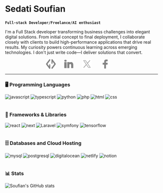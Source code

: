 # Sedati Soufian

**`Full-stack Developer/Freelance/AI enthusiast`**

I'm a Full Stack developer transforming business challenges into elegant digital solutions. From initial concept to final deployment, I collaborate closely with clients to build high-performance applications that drive real results. My curiosity powers continuous learning across emerging technologies. I don't just write code—I deliver solutions that convert.

<!-- Social icons section -->
<p align="center">
  <a href="https://truecodinghub.com/"><img width="32px" alt="website" title="website" src="./images/website_logo.png"/></a>
  &#8287;&#8287;&#8287;&#8287;&#8287;
  <a href="https://www.linkedin.com/in/soufian-sedati-546105196/"><img width="32px" alt="LinkedIn" title="LinkedIn" src="./images/linkedin-50.png"/></a>
  &#8287;&#8287;&#8287;&#8287;&#8287;
  <a href="https://x.com/sdtsoufian"><img width="32px" alt="Twitter" title="Twitter" src="./images/twitter-50.png"/></a>
  &#8287;&#8287;&#8287;&#8287;&#8287;
  <a href="https://web.facebook.com/s.sof.5/" alt="Facebook" title="Facebook Server"><img width="32px" src="./images/facebook-50.png"/></a>
  &#8287;&#8287;&#8287;&#8287;&#8287;
</p>
 
---

### 🖥️ Programming Languages

![javascript](https://custom-icon-badges.demolab.com/badge/-javascript-gold?style=for-the-badge&logo=javascript&logoColor=black)
![typescript](https://custom-icon-badges.demolab.com/badge/-typescript-blue?style=for-the-badge&logo=typescript&logoColor=white)
![python](https://custom-icon-badges.demolab.com/badge/-python-grey?style=for-the-badge&logo=python&logoColor=gold)
![php](https://custom-icon-badges.demolab.com/badge/-php-4e5a93?style=for-the-badge&logo=php&logoColor=fffefe)
![html](https://custom-icon-badges.demolab.com/badge/-html-red?style=for-the-badge&logo=html5&logoColor=white)
![css](https://custom-icon-badges.demolab.com/badge/-css-blue?style=for-the-badge&logo=css3&logoColor=white)
<br /><br />

### 🧰 Frameworks & Libraries

![react](https://custom-icon-badges.demolab.com/badge/-react-blue?style=for-the-badge&logo=react&logoColor=white)
![next](https://custom-icon-badges.demolab.com/badge/-next.js-white?style=for-the-badge&logo=next&logoColor=black)
![Laravel](https://custom-icon-badges.demolab.com/badge/-laravel-f53102?style=for-the-badge&logo=laravel&logoColor=white)
![symfony](https://custom-icon-badges.demolab.com/badge/-symfony-white?style=for-the-badge&logo=symfony&logoColor=black)
![tensorflow](https://custom-icon-badges.demolab.com/badge/-tensorflow-orange?style=for-the-badge&logo=tensorflow&logoColor=white)
<br /><br />

### 🗄️ Databases and Cloud Hosting

![mysql](https://custom-icon-badges.demolab.com/badge/-mysql-00748e?style=for-the-badge&logo=mysql&logoColor=orange)
![postgresql](https://custom-icon-badges.demolab.com/badge/-postgresql-2e6692?style=for-the-badge&logo=postgresql&logoColor=fafafa)
![digitalocean](https://custom-icon-badges.demolab.com/badge/-digitalocean-0168ff?style=for-the-badge&logo=digitalocean&logoColor=fffefe)
![netlify](https://custom-icon-badges.demolab.com/badge/-netlify-fffefe?style=for-the-badge&logo=netlify&logoColor=38aebb)
![notion](https://custom-icon-badges.demolab.com/badge/-notion-black?style=for-the-badge&logo=notion&logoColor=white)

#

### 📊 Stats

![Soufian's GitHub stats](https://github-readme-stats.vercel.app/api?username=sdt-soufian&show_icons=true&theme=dark)


#
